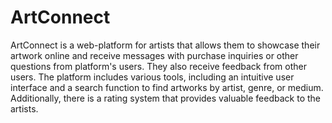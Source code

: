# ArtConnect

ArtConnect is a web-platform for artists that allows them to showcase their artwork online and receive messages with purchase inquiries or other questions from platform's users. They also receive feedback from other users. The platform includes various tools, including an intuitive user interface and a search function to find artworks by artist, genre, or medium. Additionally, there is a rating system that provides valuable feedback to the artists.
